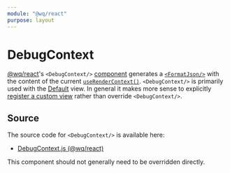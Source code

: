 ```yaml
---
module: "@wq/react"
purpose: layout
---
```


# DebugContext

[@wq/react]'s `<DebugContext/>` [component][index] generates a [`<FormatJson/>`][FormatJson] with the content of the current [`useRenderContext()`][useRenderContext].  `<DebugContext/>` is primarily used with the [Default] view.  In general it makes more sense to explicitly [register a custom view][components-plugin] rather than override `<DebugContext/>`.

## Source

The source code for `<DebugContext/>` is available here:

 * [DebugContext.js (@wq/react)][react-src]

This component should not generally need to be overridden directly.

[index]: ./index.md
[@wq/react]: ../@wq/react.md
[Default]: ../views/Default.md
[FormatJson]: ./FormatJson.md
[components-plugin]: ../plugins/components.md
[useRenderContext]: ../hooks/useRenderContext.md
[react-src]: https://github.com/wq/wq.app/blob/main/packages/react/src/components/DebugContext.js
